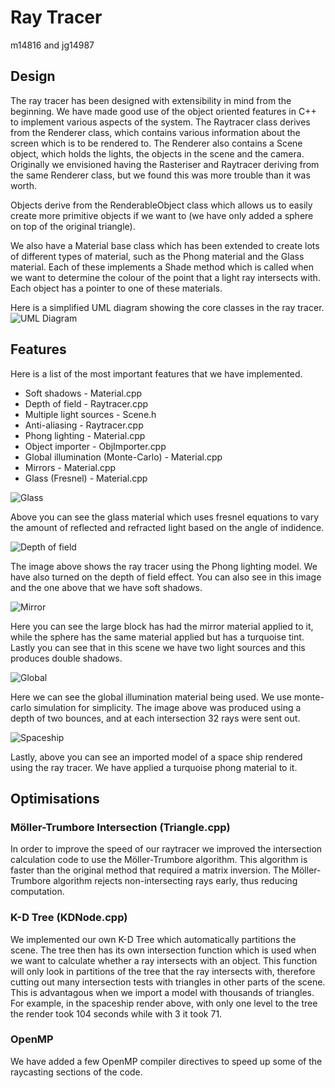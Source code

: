 # Ray Tracer
m14816 and jg14987

## Design
The ray tracer has been designed with extensibility in mind from the beginning. We have made good use of the object oriented features in C++ to implement various aspects of the system. The Raytracer class derives from the Renderer class, which contains various information about the screen which is to be rendered to. The Renderer also contains a Scene object, which holds the lights, the objects in the scene and the camera. Originally we envisioned having the Rasteriser and Raytracer deriving from the same Renderer class, but we found this was more trouble than it was worth.  

Objects derive from the RenderableObject class which allows us to easily create more primitive objects if we want to (we have only added a sphere on top of the original triangle). 

We also have a Material base class which has been extended to create lots of different types of material, such as the Phong material and the Glass material. Each of these implements a Shade method which is called when we want to determine the colour of the point that a light ray intersects with. Each object has a pointer to one of these materials.

Here is a simplified UML diagram showing the core classes in the ray tracer.
![UML Diagram](images/Graphics.png "UML diagram of the ray tracer")

## Features
Here is a list of the most important features that we have implemented.

* Soft shadows - Material.cpp
* Depth of field - Raytracer.cpp
* Multiple light sources - Scene.h 
* Anti-aliasing - Raytracer.cpp
* Phong lighting - Material.cpp
* Object importer - ObjImporter.cpp
* Global illumination (Monte-Carlo) - Material.cpp
* Mirrors - Material.cpp
* Glass (Fresnel) - Material.cpp

![Glass](images/glass.bmp "Glass")

Above you can see the glass material which uses fresnel equations to vary the amount of reflected and refracted light based on the angle of indidence.

![Depth of field](images/dof.bmp "Depth of field")

The image above shows the ray tracer using the Phong lighting model. We have also turned on the depth of field effect. You can also see in this image and the one above that we have soft shadows.

![Mirror](images/mirror.bmp "Mirror effect")

Here you can see the large block has had the mirror material applied to it, while the sphere has the same material applied but has a turquoise tint. Lastly you can see that in this scene we have two light sources and this produces double shadows.  

![Global](images/global3.bmp "Global illumination")

Here we can see the global illumination material being used. We use monte-carlo simulation for simplicity. The image above was produced using a depth of two bounces, and at each intersection 32 rays were sent out.

![Spaceship](images/cruiser.bmp "An imported model of a spaceship")

Lastly, above you can see an imported model of a space ship rendered using the ray tracer. We have applied a turquoise phong material to it.

## Optimisations
### M&ouml;ller-Trumbore Intersection (Triangle.cpp)
In order to improve the speed of our raytracer we improved the intersection calculation code to use the M&ouml;ller-Trumbore algorithm. This algorithm is faster than the original method that required a matrix inversion. The M&ouml;ller-Trumbore algorithm rejects non-intersecting rays early, thus reducing computation. 

### K-D Tree (KDNode.cpp)
We implemented our own K-D Tree which automatically partitions the scene. The tree then has its own intersection function which is used when we want to calculate whether a ray intersects with an object. This function will only look in partitions of the tree that the ray intersects with, therefore cutting out many intersection tests with triangles in other parts of the scene. This is advantagous when we import a model with thousands of triangles. For example, in the spaceship render above, with only one level to the tree the render took 104 seconds while with 3 it took 71.

### OpenMP
We have added a few OpenMP compiler directives to speed up some of the raycasting sections of the code.
